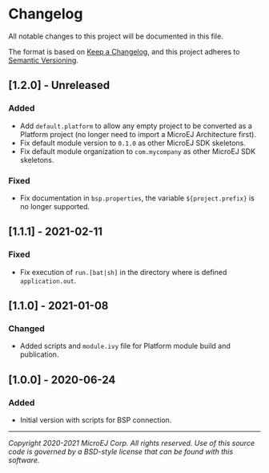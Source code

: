 # Changelog

All notable changes to this project will be documented in this file.

The format is based on [Keep a Changelog](https://keepachangelog.com/en/1.0.0/),
and this project adheres to [Semantic Versioning](https://semver.org/spec/v2.0.0.html).

## [1.2.0] - Unreleased

### Added

- Add `default.platform` to allow any empty project to be converted as a Platform project (no longer need to import a MicroEJ Architecture first).
- Fix default module version to `0.1.0` as other MicroEJ SDK skeletons.
- Fix default module organization to `com.mycompany` as other MicroEJ SDK skeletons.

### Fixed

- Fix documentation in `bsp.properties`, the variable `${project.prefix}` is no longer supported.

## [1.1.1] - 2021-02-11

### Fixed

- Fix execution of `run.[bat|sh]` in the directory where is defined `application.out`.

## [1.1.0] - 2021-01-08

### Changed

 - Added scripts and `module.ivy` file for Platform module build and publication.

## [1.0.0] - 2020-06-24

### Added

  - Initial version with scripts for BSP connection.
  
---
_Copyright 2020-2021 MicroEJ Corp. All rights reserved._
_Use of this source code is governed by a BSD-style license that can be found with this software._
